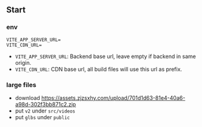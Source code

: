 ## Start

### env

```shell
VITE_APP_SERVER_URL=
VITE_CDN_URL=
```

* `VITE_APP_SERVER_URL`: Backend base url, leave empty if backend in same origin.
* `VITE_CDN_URL`: CDN base url, all build files will use this url as prefix.

### large files

* download  https://assets.zjzsxhy.com/upload/701d1d63-81e4-40a6-a98d-302f3bb871c2.zip
* put `v2` under `src/videos`
* put `glbs` under `public`

